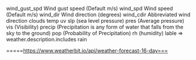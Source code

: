 wind_gust_spd Wind gust speed (Default m/s)
wind_spd Wind speed (Default m/s)
wind_dir Wind direction (degrees)
wind_cdir Abbreviated wind direction
clouds
temp
uv
slp (sea level pressure)
pres (Average pressure)
vis (Visibility)
precip (Precipitation is any form of water that falls from the sky to the ground)
pop (Probability of Precipitation)
rh (humidity)
lable => weather.description.includes rain

=====https://www.weatherbit.io/api/weather-forecast-16-day===
